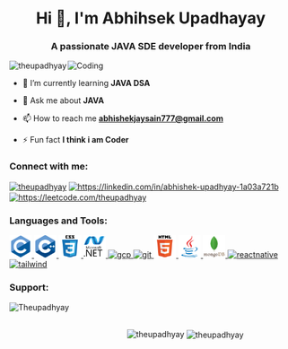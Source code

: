 <h1 align="center">Hi 👋, I'm Abhihsek Upadhayay</h1>
<h3 align="center">A passionate JAVA SDE developer from India</h3>
<img align="right" alt="Coding" width="400" src="https://media.tenor.com/-UygBh3nnfEAAAAC/coding.gif">


<p align="left"> <img src="https://komarev.com/ghpvc/?username=theupadhyay&label=Profile%20views&color=0e75b6&style=flat" alt="theupadhyay" /> </p>

- 🌱 I’m currently learning **JAVA DSA**

- 💬 Ask me about **JAVA**

- 📫 How to reach me **abhishekjaysain777@gmail.com**

- ⚡ Fun fact **I think i am Coder**

<h3 align="left">Connect with me:</h3>
<p align="left">
<a href="https://twitter.com/theupadhyay" target="blank"><img align="center" src="https://raw.githubusercontent.com/rahuldkjain/github-profile-readme-generator/master/src/images/icons/Social/twitter.svg" alt="theupadhyay" height="30" width="40" /></a>
<a href="https://linkedin.com/in/https://linkedin.com/in/abhishek-upadhyay-1a03a721b" target="blank"><img align="center" src="https://raw.githubusercontent.com/rahuldkjain/github-profile-readme-generator/master/src/images/icons/Social/linked-in-alt.svg" alt="https://linkedin.com/in/abhishek-upadhyay-1a03a721b" height="30" width="40" /></a>
<a href="https://www.leetcode.com/https://leetcode.com/theupadhyay" target="blank"><img align="center" src="https://raw.githubusercontent.com/rahuldkjain/github-profile-readme-generator/master/src/images/icons/Social/leet-code.svg" alt="https://leetcode.com/theupadhyay" height="30" width="40" /></a>
</p>

<h3 align="left">Languages and Tools:</h3>
<p align="left"> <a href="https://www.cprogramming.com/" target="_blank" rel="noreferrer"> <img src="https://raw.githubusercontent.com/devicons/devicon/master/icons/c/c-original.svg" alt="c" width="40" height="40"/> </a> <a href="https://www.w3schools.com/cpp/" target="_blank" rel="noreferrer"> <img src="https://raw.githubusercontent.com/devicons/devicon/master/icons/cplusplus/cplusplus-original.svg" alt="cplusplus" width="40" height="40"/> </a> <a href="https://www.w3schools.com/css/" target="_blank" rel="noreferrer"> <img src="https://raw.githubusercontent.com/devicons/devicon/master/icons/css3/css3-original-wordmark.svg" alt="css3" width="40" height="40"/> </a> <a href="https://dotnet.microsoft.com/" target="_blank" rel="noreferrer"> <img src="https://raw.githubusercontent.com/devicons/devicon/master/icons/dot-net/dot-net-original-wordmark.svg" alt="dotnet" width="40" height="40"/> </a> <a href="https://cloud.google.com" target="_blank" rel="noreferrer"> <img src="https://www.vectorlogo.zone/logos/google_cloud/google_cloud-icon.svg" alt="gcp" width="40" height="40"/> </a> <a href="https://git-scm.com/" target="_blank" rel="noreferrer"> <img src="https://www.vectorlogo.zone/logos/git-scm/git-scm-icon.svg" alt="git" width="40" height="40"/> </a> <a href="https://www.w3.org/html/" target="_blank" rel="noreferrer"> <img src="https://raw.githubusercontent.com/devicons/devicon/master/icons/html5/html5-original-wordmark.svg" alt="html5" width="40" height="40"/> </a> <a href="https://www.java.com" target="_blank" rel="noreferrer"> <img src="https://raw.githubusercontent.com/devicons/devicon/master/icons/java/java-original.svg" alt="java" width="40" height="40"/> </a> <a href="https://www.mongodb.com/" target="_blank" rel="noreferrer"> <img src="https://raw.githubusercontent.com/devicons/devicon/master/icons/mongodb/mongodb-original-wordmark.svg" alt="mongodb" width="40" height="40"/> </a> <a href="https://reactnative.dev/" target="_blank" rel="noreferrer"> <img src="https://reactnative.dev/img/header_logo.svg" alt="reactnative" width="40" height="40"/> </a> <a href="https://tailwindcss.com/" target="_blank" rel="noreferrer"> <img src="https://www.vectorlogo.zone/logos/tailwindcss/tailwindcss-icon.svg" alt="tailwind" width="40" height="40"/> </a> </p>

<h3 align="left">Support:</h3>
<p><a href="https://ko-fi.com/Theupadhyay"> <img align="left" src="https://cdn.ko-fi.com/cdn/kofi3.png?v=3" height="50" width="210" alt="Theupadhyay" /></a></p><br><br>

<p><img align="left" src="https://github-readme-stats.vercel.app/api/top-langs?username=theupadhyay&show_icons=true&locale=en&layout=compact" alt="theupadhyay" /></p>

<p>&nbsp;<img align="center" src="https://github-readme-stats.vercel.app/api?username=theupadhyay&show_icons=true&locale=en" alt="theupadhyay" /></p>
